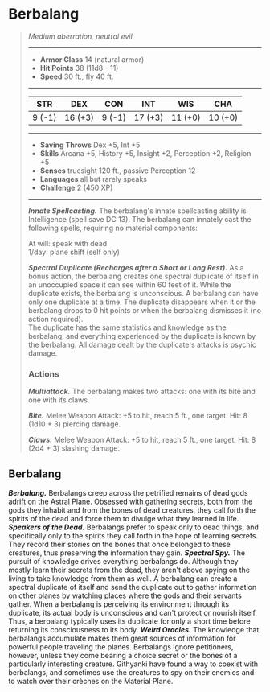 # Berbalang
>*Medium aberration, neutral evil*
>___
>- **Armor Class** 14 (natural armor)
>- **Hit Points** 38 (11d8 - 11)
>- **Speed** 30 ft., fly 40 ft.
>___
>|STR|DEX|CON|INT|WIS|CHA|
>|:---:|:---:|:---:|:---:|:---:|:---:|
>|9 (-1)|16 (+3)|9 (-1)|17 (+3)|11 (+0)|10 (+0)|
>___
>- **Saving Throws** Dex +5, Int +5
>- **Skills** Arcana +5, History +5, Insight +2, Perception +2, Religion +5
>- **Senses** truesight 120 ft., passive Perception 12
>- **Languages** all but rarely speaks
>- **Challenge** 2 (450 XP)
>___
>***Innate Spellcasting.*** The berbalang's innate spellcasting ability is Intelligence (spell save DC 13). The berbalang can innately cast the following spells, requiring no material components:  
>
>At will: speak with dead  
>1/day: plane shift (self only)  
>
>
>***Spectral Duplicate (Recharges after a Short or Long Rest).*** As a bonus action, the berbalang creates one spectral duplicate of itself in an unoccupied space it can see within 60 feet of it. While the duplicate exists, the berbalang is unconscious. A berbalang can have only one duplicate at a time. The duplicate disappears when it or the berbalang drops to 0 hit points or when the berbalang dismisses it (no action required).  
>The duplicate has the same statistics and knowledge as the berbalang, and everything experienced by the duplicate is known by the berbalang. All damage dealt by the duplicate's attacks is psychic damage.  
>
>### Actions
>***Multiattack.*** The berbalang makes two attacks: one with its bite and one with its claws.  
>
>***Bite.*** Melee Weapon Attack: +5 to hit, reach 5 ft., one target. Hit: 8 (1d10 + 3) piercing damage.  
>
>***Claws.*** Melee Weapon Attack: +5 to hit, reach 5 ft., one target. Hit: 8 (2d4 + 3) slashing damage.
## Berbalang
***Berbalang.*** Berbalangs creep across the petrified remains of dead gods adrift on the Astral Plane. Obsessed with gathering secrets, both from the gods they inhabit and from the bones of dead creatures, they call forth the spirits of the dead and force them to divulge what they learned in life.
***Speakers of the Dead.*** Berbalangs prefer to speak only to dead things, and specifically only to the spirits they call forth in the hope of learning secrets. They record their stories on the bones that once belonged to these creatures, thus preserving the information they gain.
***Spectral Spy.*** The pursuit of knowledge drives everything berbalangs do. Although they mostly learn their secrets from the dead, they aren't above spying on the living to take knowledge from them as well. A berbalang can create a spectral duplicate of itself and send the duplicate out to gather information on other planes by watching places where the gods and their servants gather. When a berbalang is perceiving its environment through its duplicate, its actual body is unconscious and can't protect or nourish itself. Thus, a berbalang typically uses its duplicate for only a short time before returning its consciousness to its body.
***Weird Oracles.*** The knowledge that berbalangs accumulate makes them great sources of information for powerful people traveling the planes. Berbalangs ignore petitioners, however, unless they come bearing a choice secret or the bones of a particularly interesting creature. Githyanki have found a way to coexist with berbalangs, and sometimes use the creatures to spy on their enemies and to watch over their crèches on the Material Plane.